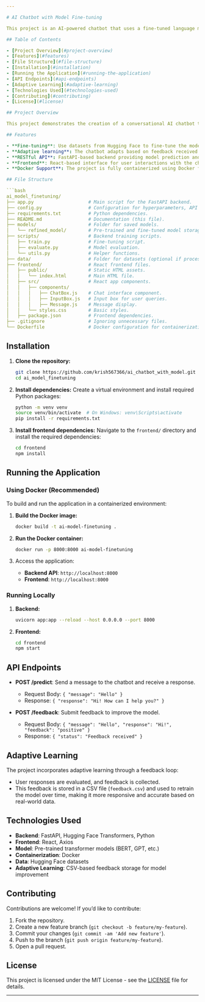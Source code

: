 ```yaml
---

# AI Chatbot with Model Fine-tuning

This project is an AI-powered chatbot that uses a fine-tuned language model based on state-of-the-art NLP technologies. The model is fine-tuned on Hugging Face datasets and supports adaptive learning, allowing it to improve over time based on user feedback.

## Table of Contents

- [Project Overview](#project-overview)
- [Features](#features)
- [File Structure](#file-structure)
- [Installation](#installation)
- [Running the Application](#running-the-application)
- [API Endpoints](#api-endpoints)
- [Adaptive Learning](#adaptive-learning)
- [Technologies Used](#technologies-used)
- [Contributing](#contributing)
- [License](#license)

## Project Overview

This project demonstrates the creation of a conversational AI chatbot that can be fine-tuned on specific datasets and improved over time via adaptive learning. The chatbot interacts with users through a simple React frontend, and the backend is built using FastAPI with Hugging Face model integration for NLP tasks.

## Features

- **Fine-tuning**: Use datasets from Hugging Face to fine-tune the model for optimal performance.
- **Adaptive learning**: The chatbot adapts based on feedback received from user interactions.
- **RESTful API**: FastAPI-based backend providing model prediction and feedback collection.
- **Frontend**: React-based interface for user interactions with the chatbot.
- **Docker Support**: The project is fully containerized using Docker for easy deployment.

## File Structure

```bash
ai_model_finetuning/
├── app.py                    # Main script for the FastAPI backend.
├── config.py                 # Configuration for hyperparameters, API keys, etc.
├── requirements.txt          # Python dependencies.
├── README.md                 # Documentation (this file).
├── models/                   # Folder for saved models.
│   └── refined_model/        # Pre-trained and fine-tuned model storage.
├── scripts/                  # Backend training scripts.
│   ├── train.py              # Fine-tuning script.
│   ├── evaluate.py           # Model evaluation.
│   └── utils.py              # Helper functions.
├── data/                     # Folder for datasets (optional if processed offline).
├── frontend/                 # React frontend files.
│   ├── public/               # Static HTML assets.
│   │   └── index.html        # Main HTML file.
│   ├── src/                  # React app components.
│   │   ├── components/
│   │   │   ├── ChatBox.js    # Chat interface component.
│   │   │   ├── InputBox.js   # Input box for user queries.
│   │   │   ├── Message.js    # Message display.
│   │   └── styles.css        # Basic styles.
│   ├── package.json          # Frontend dependencies.
├── .gitignore                # Ignoring unnecessary files.
└── Dockerfile                # Docker configuration for containerization.
```

## Installation

1. **Clone the repository:**
   ```bash
   git clone https://github.com/krish567366/ai_chatbot_with_model.git
   cd ai_model_finetuning
   ```

2. **Install dependencies:**
   Create a virtual environment and install required Python packages:
   ```bash
   python -m venv venv
   source venv/bin/activate  # On Windows: venv\Scripts\activate
   pip install -r requirements.txt
   ```

3. **Install frontend dependencies:**
   Navigate to the `frontend/` directory and install the required dependencies:
   ```bash
   cd frontend
   npm install
   ```

## Running the Application

### Using Docker (Recommended)
To build and run the application in a containerized environment:

1. **Build the Docker image:**
   ```bash
   docker build -t ai-model-finetuning .
   ```

2. **Run the Docker container:**
   ```bash
   docker run -p 8000:8000 ai-model-finetuning
   ```

3. Access the application:
   - **Backend API**: `http://localhost:8000`
   - **Frontend**: `http://localhost:8000`

### Running Locally

1. **Backend:**
   ```bash
   uvicorn app:app --reload --host 0.0.0.0 --port 8000
   ```

2. **Frontend:**
   ```bash
   cd frontend
   npm start
   ```

## API Endpoints

- **POST /predict**: Send a message to the chatbot and receive a response.
  - Request Body: `{ "message": "Hello" }`
  - Response: `{ "response": "Hi! How can I help you?" }`

- **POST /feedback**: Submit feedback to improve the model.
  - Request Body: `{ "message": "Hello", "response": "Hi!", "feedback": "positive" }`
  - Response: `{ "status": "Feedback received" }`

## Adaptive Learning

The project incorporates adaptive learning through a feedback loop:
- User responses are evaluated, and feedback is collected.
- This feedback is stored in a CSV file (`feedback.csv`) and used to retrain the model over time, making it more responsive and accurate based on real-world data.

## Technologies Used

- **Backend**: FastAPI, Hugging Face Transformers, Python
- **Frontend**: React, Axios
- **Model**: Pre-trained transformer models (BERT, GPT, etc.)
- **Containerization**: Docker
- **Data**: Hugging Face datasets
- **Adaptive Learning**: CSV-based feedback storage for model improvement

## Contributing

Contributions are welcome! If you’d like to contribute:
1. Fork the repository.
2. Create a new feature branch (`git checkout -b feature/my-feature`).
3. Commit your changes (`git commit -am 'Add new feature'`).
4. Push to the branch (`git push origin feature/my-feature`).
5. Open a pull request.

## License

This project is licensed under the MIT License - see the [LICENSE](LICENSE) file for details.

---
```

